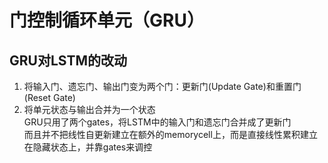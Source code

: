 # 门控制循环单元（GRU）


## GRU对LSTM的改动
1. 将输入门、遗忘门、输出门变为两个门：更新门(Update Gate)和重置门(Reset Gate)  
2. 将单元状态与输出合并为一个状态  
GRU只用了两个gates，将LSTM中的输入门和遗忘门合并成了更新门  
而且并不把线性自更新建立在额外的memorycell上，而是直接线性累积建立在隐藏状态上，并靠gates来调控  